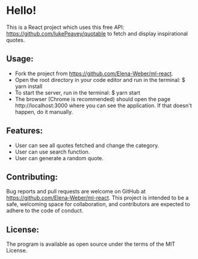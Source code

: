 # Hello!

This is a React project which uses this free API: https://github.com/lukePeavey/quotable to fetch and display inspirational quotes.

## Usage:
* Fork the project from https://github.com/Elena-Weber/ml-react.
* Open the root directory in your code editor and run in the terminal:
$ yarn install
* To start the server, run in the terminal:
$ yarn start
* The browser (Chrome is recommended) should open the page http://localhost:3000 where you can see the application. If that doesn't happen, do it manually.

## Features:
* User can see all quotes fetched and change the category.
* User can use search function.
* User can generate a random quote.

## Contributing:
Bug reports and pull requests are welcome on GitHub at https://github.com/Elena-Weber/ml-react. This project is intended to be a safe, welcoming space for collaboration, and contributors are expected to adhere to the code of conduct.

## License:
The program is available as open source under the terms of the MIT License.